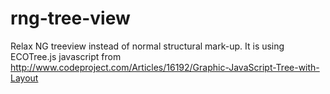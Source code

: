 rng-tree-view
=============

Relax NG treeview instead of normal structural mark-up. It is using ECOTree.js javascript from 
http://www.codeproject.com/Articles/16192/Graphic-JavaScript-Tree-with-Layout
